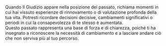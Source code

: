 Quando Il Giudizio appare nella posizione del passato, richiama momenti in cui hai vissuto esperienze di rinnovamento o di valutazione profonda della tua vita. Potresti ricordare decisioni decisive, cambiamenti significativi o periodi in cui la consapevolezza di te stesso è aumentata.  
Questo passato rappresenta una base di forza e di chiarezza, poiché ti ha insegnato a riconoscere la necessità di cambiamento e a lasciare andare ciò che non serviva più al tuo percorso.

